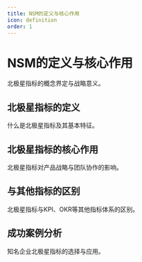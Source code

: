 ```yaml
---
title: NSM的定义与核心作用
icon: definition
order: 1
---
```


# NSM的定义与核心作用

北极星指标的概念界定与战略意义。

## 北极星指标的定义

什么是北极星指标及其基本特征。

## 北极星指标的核心作用

北极星指标对产品战略与团队协作的影响。

## 与其他指标的区别

北极星指标与KPI、OKR等其他指标体系的区别。

## 成功案例分析

知名企业北极星指标的选择与应用。

